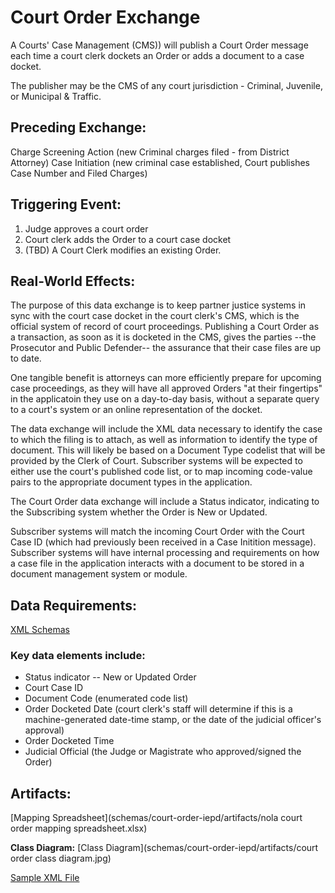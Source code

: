 # Court Order Exchange

A Courts' Case Management (CMS)) will publish a Court Order message each time a court clerk dockets an Order or adds a document to a case docket. 

The publisher may be the CMS of any court jurisdiction - Criminal, Juvenile, or Municipal & Traffic. 

## Preceding Exchange: 

Charge Screening Action (new Criminal charges filed - from District Attorney)
Case Initiation (new criminal case established, Court publishes Case Number and Filed Charges)​

## Triggering Event:

1. Judge approves a court order
2. Court clerk adds the Order to a court case docket
3. (TBD) A Court Clerk modifies an existing Order.  


## Real-World Effects: 

The purpose of this data exchange is to keep partner justice systems in sync with the court case docket in the court clerk's CMS, which is the official system of record of court proceedings.  Publishing a Court Order as a transaction, as soon as it is docketed in the CMS, gives the parties --the Prosecutor and Public Defender-- the assurance that their case files are up to date. 

One tangible benefit is attorneys can more efficiently prepare for upcoming case proceedings, as they will have all approved Orders "at their fingertips" in the applicatoin they use on a day-to-day basis, without a separate query to a court's system or an online representation of the docket. 

The data exchange will include the XML data necessary to identify the case to which the filing is to attach, as well as information to identify the type of document. This will likely be based on a Document Type codelist that will be provided by the Clerk of Court. Subscriber systems will be expected to either use the court's published code list, or to map incoming code-value pairs to the appropriate document types in the application. 

The Court Order data exchange will include a Status indicator, indicating to the Subscribing system whether the Order is New or Updated. 

Subscriber systems will match the incoming Court Order with the Court Case ID (which had previously been received in a Case Initition message). Subscriber systems will have internal processing and requirements on how a case file in the application interacts with a document to be stored in a document management system or module. 

## Data Requirements:

[XML Schemas](schemas/court-order-iepd)

### Key data elements include:
- Status indicator -- New or Updated Order
- Court Case ID
- Document Code (enumerated code list)
- Order Docketed Date (court clerk's staff will determine if this is a machine-generated date-time stamp, or the date of the judicial officer's approval)
- Order Docketed Time
- Judicial Official (the Judge or Magistrate who approved/signed the Order)

## Artifacts:

[Mapping Spreadsheet](schemas/court-order-iepd/artifacts/nola court order mapping spreadsheet.xlsx)

**Class Diagram:** 
[Class Diagram](schemas/court-order-iepd/artifacts/court order class diagram.jpg)

[Sample XML File](schemas/court-order-iepd/examples/SampleCourtOrderXML.xml)


